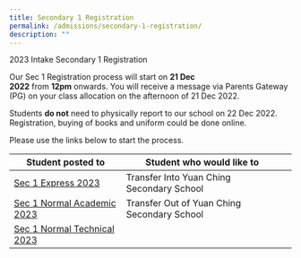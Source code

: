 ```yaml
---
title: Secondary 1 Registration
permalink: /admissions/secondary-1-registration/
description: ""
---
```



2023 Intake Secondary 1 Registration

Our Sec 1 Registration process will start on **21 Dec 2022** from **12pm** onwards. You will receive a message via Parents Gateway (PG) on your class allocation on the afternoon of 21 Dec 2022.  

  

Students **do not** need to physically report to our school on 22 Dec 2022. Registration, buying of books and uniform could be done online. 

  

Please use the links below to start the process.





| Student posted to  | Student who would like to ||
| -------- | -------- | -------- |
| [Sec 1 Express 2023](https://ycssopenhouse.wixsite.com/ycsssec1exp2023)         | Transfer Into Yuan Ching Secondary School |
| [Sec 1 Normal Academic 2023](https://ycssopenhouse.wixsite.com/ycsssec1na2023)          | Transfer Out of Yuan Ching Secondary School |
| [Sec 1 Normal Technical 2023](https://ycssopenhouse.wixsite.com/ycsssec1nt2023)            | 


